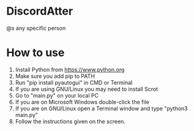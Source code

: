 # DiscordAtter
@s any specific person

# How to use
1. Install Python from https://www.python.org
2. Make sure you add pip to PATH
3. Run "pip install pyautogui" in CMD or Terminal
4. If you are using GNU/Linux you may need to install Scrot
5. Go to "main.py" on your local PC
6. If you are on Microsoft Windows double-click the file
7. If you are on GNU/Linux open a Terminal window and type "python3 main.py"
8. Follow the instructions given on the screen.

